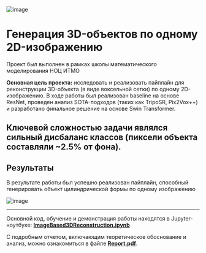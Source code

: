 ![image](https://github.com/user-attachments/assets/4862ec5f-ba34-4f0b-837f-ea4c7d5e6e3e)

# Генерация 3D-объектов по одному 2D-изображению

Проект был выполнен в рамках школы математического моделирования НОЦ ИТМО

**Основная цель проекта:** исследовать и реализовать пайплайн для реконструкции 3D-объекта (в виде воксельной сетки) по одному 2D-изображению. В ходе работы был реализован baseline на основе ResNet, проведен анализ SOTA-подходов (таких как TripoSR, Pix2Vox++) и разработано финальное решение на основе Swin Transformer.

Ключевой сложностью задачи являлся сильный дисбаланс классов (пиксели объекта составляли ~2.5% от фона).
---

## Результаты

В результате работы был успешно реализован пайплайн, способный генерировать объект цилиндрической формы по одному изображению

![image](https://github.com/user-attachments/assets/22a7d1d9-73b1-46f1-a2c9-7782d3783b68)

---
Основной код, обучение и демонстрация работы находятся в Jupyter-ноутбуке:
**[ImageBased3DReconstruction.ipynb](ImageBased3DReconstruction.ipynb)**

С подробным отчетом, включающим теоретическое обоснование и анализ, можно ознакомиться в файле **[Report.pdf](Report.pdf)**.

